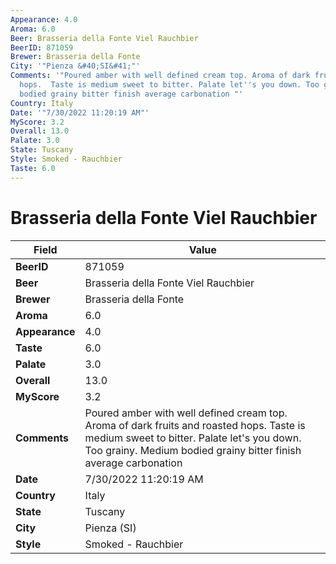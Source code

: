 ```yaml
---
Appearance: 4.0
Aroma: 6.0
Beer: Brasseria della Fonte Viel Rauchbier
BeerID: 871059
Brewer: Brasseria della Fonte
City: '"Pienza &#40;SI&#41;"'
Comments: '"Poured amber with well defined cream top. Aroma of dark fruits and roasted
  hops.  Taste is medium sweet to bitter. Palate let''s you down. Too grainy. Medium
  bodied grainy bitter finish average carbonation "'
Country: Italy
Date: '"7/30/2022 11:20:19 AM"'
MyScore: 3.2
Overall: 13.0
Palate: 3.0
State: Tuscany
Style: Smoked - Rauchbier
Taste: 6.0
---
```


# Brasseria della Fonte Viel Rauchbier

| Field         | Value |
|---------------|-------|
| **BeerID** | 871059 |
| **Beer** | Brasseria della Fonte Viel Rauchbier |
| **Brewer** | Brasseria della Fonte |
| **Aroma** | 6.0 |
| **Appearance** | 4.0 |
| **Taste** | 6.0 |
| **Palate** | 3.0 |
| **Overall** | 13.0 |
| **MyScore** | 3.2 |
| **Comments** | Poured amber with well defined cream top. Aroma of dark fruits and roasted hops.  Taste is medium sweet to bitter. Palate let's you down. Too grainy. Medium bodied grainy bitter finish average carbonation  |
| **Date** | 7/30/2022 11:20:19 AM |
| **Country** | Italy |
| **State** | Tuscany |
| **City** | Pienza &#40;SI&#41; |
| **Style** | Smoked - Rauchbier |
